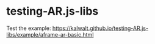 # testing-AR.js-libs

Test the example:
https://kalwalt.github.io/testing-AR.js-libs/example/aframe-ar-basic.html
